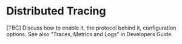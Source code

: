 # Distributed Tracing

[TBC] Discuss how to enable it, the protocol behind it, configuration options. See also
"Traces, Metrics and Logs" in Developers Guide.
